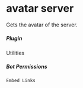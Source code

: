 # avatar server 

Gets the avatar of the server.
			

##### Plugin
Utilities


##### Bot Permissions
`Embed Links`
